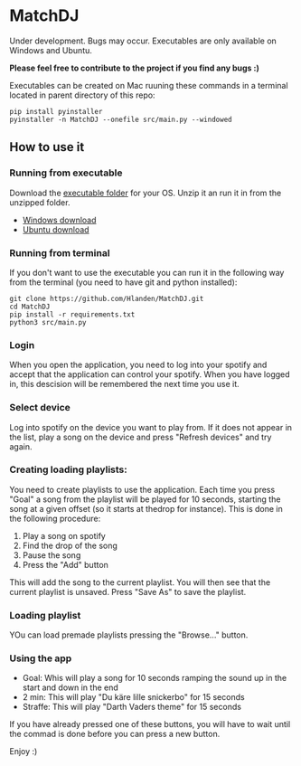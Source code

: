 # MatchDJ
Under development. Bugs may occur. Executables are only available on Windows and Ubuntu.

**Please feel free to contribute to the project if you find any bugs :)**

Executables can be created on Mac ruuning these commands in a terminal located in parent directory of this repo: 
```
pip install pyinstaller
pyinstaller -n MatchDJ --onefile src/main.py --windowed
```

## How to use it

### Running from executable
Download the [executable folder](https://github.com/Hlanden/MatchDJ/tree/master/Executables) for your OS. Unzip it an run it in from the unzipped folder.
* [Windows download](https://github.com/Hlanden/MatchDJ/raw/master/Executables/MatchDJ_Windows.zip)
* [Ubuntu download](https://github.com/Hlanden/MatchDJ/raw/master/Executables/MatchDJ_Ubuntu.zip)

### Running from terminal
If you don't want to use the executable you can run it in the following way from the terminal (you need to have git and python installed): 
```
git clone https://github.com/Hlanden/MatchDJ.git
cd MatchDJ
pip install -r requirements.txt
python3 src/main.py
```

### Login
When you open the application, you need to log into your spotify and accept that the application can control your spotify. When you have logged in, this descision will be remembered the next time you use it. 

### Select device
Log into spotify on the device you want to play from. If it does not appear in the list, play a song on the device and press "Refresh devices" and try again. 

### Creating loading playlists: 
You need to create playlists to use the application. Each time you press "Goal" a song from the playlist will be played for 10 seconds, starting the song at a given offset (so it starts at thedrop for instance). This is done in the following procedure:

1. Play a song on spotify 
2. Find the drop of the song
3. Pause the song 
4. Press the "Add" button

This will add the song to the current playlist. You will then see that the current playlist is unsaved. Press "Save As" to save the playlist.

### Loading playlist
YOu can load premade playlists pressing the "Browse..." button. 

### Using the app
* Goal: Whis will play a song for 10 seconds ramping the sound up in the start and down in the end
* 2 min: This will play "Du käre lille snickerbo" for 15 seconds
* Straffe: This will play "Darth Vaders theme" for 15 seconds

If you have already pressed one of these buttons, you will have to wait until the commad is done before you can press a new button. 

Enjoy :) 
